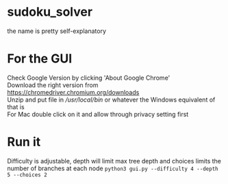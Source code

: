 # sudoku_solver
the name is pretty self-explanatory
# For the GUI
Check Google Version by clicking 'About Google Chrome' </br>
Download the right version from https://chromedriver.chromium.org/downloads</br>
Unzip and put file in <i>/usr/local/bin</i> or whatever the Windows equivalent of that is</br>
For Mac double click on it and allow through privacy setting first
# Run it
Difficulty is adjustable, depth will limit max tree depth and choices limits the number of branches at each node
`python3 gui.py --difficulty 4 --depth 5 --choices 2 `
